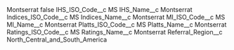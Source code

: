 <?xml version="1.0" encoding="UTF-8"?>
<CustomMetadata xmlns="http://soap.sforce.com/2006/04/metadata" xmlns:xsi="http://www.w3.org/2001/XMLSchema-instance" xmlns:xsd="http://www.w3.org/2001/XMLSchema">
    <label>Montserrat</label>
    <protected>false</protected>
    <values>
        <field>IHS_ISO_Code__c</field>
        <value xsi:type="xsd:string">MS</value>
    </values>
    <values>
        <field>IHS_Name__c</field>
        <value xsi:type="xsd:string">Montserrat</value>
    </values>
    <values>
        <field>Indices_ISO_Code__c</field>
        <value xsi:type="xsd:string">MS</value>
    </values>
    <values>
        <field>Indices_Name__c</field>
        <value xsi:type="xsd:string">Montserrat</value>
    </values>
    <values>
        <field>MI_ISO_Code__c</field>
        <value xsi:type="xsd:string">MS</value>
    </values>
    <values>
        <field>MI_Name__c</field>
        <value xsi:type="xsd:string">Montserrat</value>
    </values>
    <values>
        <field>Platts_ISO_Code__c</field>
        <value xsi:type="xsd:string">MS</value>
    </values>
    <values>
        <field>Platts_Name__c</field>
        <value xsi:type="xsd:string">Montserrat</value>
    </values>
    <values>
        <field>Ratings_ISO_Code__c</field>
        <value xsi:type="xsd:string">MS</value>
    </values>
    <values>
        <field>Ratings_Name__c</field>
        <value xsi:type="xsd:string">Montserrat</value>
    </values>
    <values>
        <field>Referral_Region__c</field>
        <value xsi:type="xsd:string">North_Central_and_South_America</value>
    </values>
</CustomMetadata>
